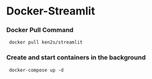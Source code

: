 # Docker-Streamlit

### Docker Pull Command

```
 docker pull ken2s/streamlit
```

### Create and start containers in the background

```
 docker-compose up -d
```
